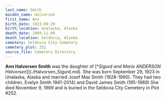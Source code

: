 ```yaml
---
last_name: Smith
maiden_name: Halvorsen
first_name: Ann
birth_date: 1923-09-29
birth_location: Unalaska, Alaska
death_date: 1969-11-09
death_location: Seldovia, Alaska
cemetery: Seldovia City Cemetery
cemetery_plot: 252
source_file: Cemetery Directory
---
```

**Ann Halvorsen  Smith** was the daughter of [**Sigurd and Marie ANDERSON Halvorsen*]](./Halvorsen_Sigurd.md).  She was born September 29, 1923 in Unalaska, Alaska and married Josef Max Smith (1928-1990). They had two children, Evelyn Smith 1941-2014) and David James Smith (195-1989) She died November 9, 1969 and is buried in the Seldovia City Cemetery in Plot #252.  

